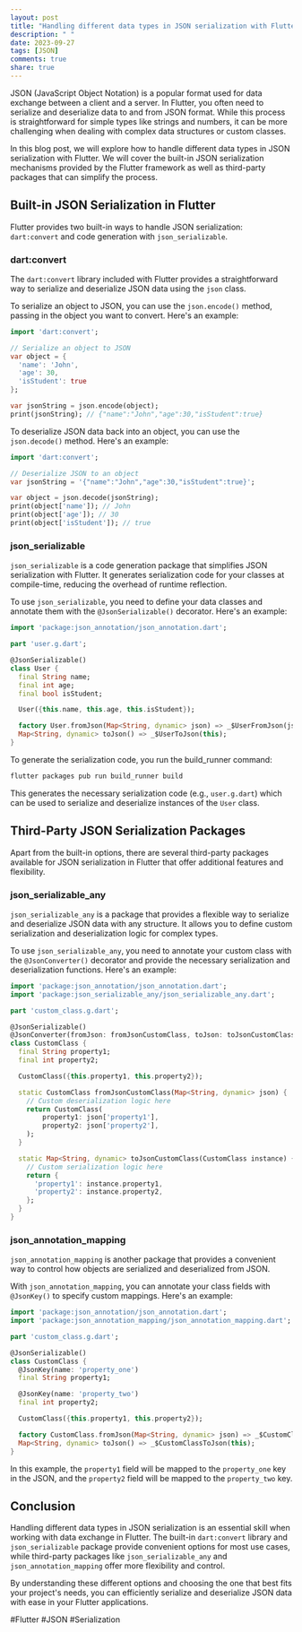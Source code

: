 ```yaml
---
layout: post
title: "Handling different data types in JSON serialization with Flutter"
description: " "
date: 2023-09-27
tags: [JSON]
comments: true
share: true
---
```


JSON (JavaScript Object Notation) is a popular format used for data exchange between a client and a server. In Flutter, you often need to serialize and deserialize data to and from JSON format. While this process is straightforward for simple types like strings and numbers, it can be more challenging when dealing with complex data structures or custom classes.

In this blog post, we will explore how to handle different data types in JSON serialization with Flutter. We will cover the built-in JSON serialization mechanisms provided by the Flutter framework as well as third-party packages that can simplify the process.

## Built-in JSON Serialization in Flutter

Flutter provides two built-in ways to handle JSON serialization: `dart:convert` and code generation with `json_serializable`.

### dart:convert

The `dart:convert` library included with Flutter provides a straightforward way to serialize and deserialize JSON data using the `json` class. 

To serialize an object to JSON, you can use the `json.encode()` method, passing in the object you want to convert. Here's an example:

```dart
import 'dart:convert';

// Serialize an object to JSON
var object = {
  'name': 'John',
  'age': 30,
  'isStudent': true
};

var jsonString = json.encode(object);
print(jsonString); // {"name":"John","age":30,"isStudent":true}
```

To deserialize JSON data back into an object, you can use the `json.decode()` method. Here's an example:

```dart
import 'dart:convert';

// Deserialize JSON to an object
var jsonString = '{"name":"John","age":30,"isStudent":true}';

var object = json.decode(jsonString);
print(object['name']); // John
print(object['age']); // 30
print(object['isStudent']); // true
```

### json_serializable

`json_serializable` is a code generation package that simplifies JSON serialization with Flutter. It generates serialization code for your classes at compile-time, reducing the overhead of runtime reflection.

To use `json_serializable`, you need to define your data classes and annotate them with the `@JsonSerializable()` decorator. Here's an example:

```dart
import 'package:json_annotation/json_annotation.dart';

part 'user.g.dart';

@JsonSerializable()
class User {
  final String name;
  final int age;
  final bool isStudent;

  User({this.name, this.age, this.isStudent});

  factory User.fromJson(Map<String, dynamic> json) => _$UserFromJson(json);
  Map<String, dynamic> toJson() => _$UserToJson(this);
}
```

To generate the serialization code, you run the build_runner command:

```bash
flutter packages pub run build_runner build
```

This generates the necessary serialization code (e.g., `user.g.dart`) which can be used to serialize and deserialize instances of the `User` class.

## Third-Party JSON Serialization Packages

Apart from the built-in options, there are several third-party packages available for JSON serialization in Flutter that offer additional features and flexibility.

### json_serializable_any

`json_serializable_any` is a package that provides a flexible way to serialize and deserialize JSON data with any structure. It allows you to define custom serialization and deserialization logic for complex types.

To use `json_serializable_any`, you need to annotate your custom class with the `@JsonConverter()` decorator and provide the necessary serialization and deserialization functions. Here's an example:

```dart
import 'package:json_annotation/json_annotation.dart';
import 'package:json_serializable_any/json_serializable_any.dart';

part 'custom_class.g.dart';

@JsonSerializable()
@JsonConverter(fromJson: fromJsonCustomClass, toJson: toJsonCustomClass)
class CustomClass {
  final String property1;
  final int property2;

  CustomClass({this.property1, this.property2});

  static CustomClass fromJsonCustomClass(Map<String, dynamic> json) {
    // Custom deserialization logic here
    return CustomClass(
        property1: json['property1'],
        property2: json['property2'],
    );
  }

  static Map<String, dynamic> toJsonCustomClass(CustomClass instance) {
    // Custom serialization logic here
    return {
      'property1': instance.property1,
      'property2': instance.property2,
    };
  }
}
```

### json_annotation_mapping

`json_annotation_mapping` is another package that provides a convenient way to control how objects are serialized and deserialized from JSON.

With `json_annotation_mapping`, you can annotate your class fields with `@JsonKey()` to specify custom mappings. Here's an example:

```dart
import 'package:json_annotation/json_annotation.dart';
import 'package:json_annotation_mapping/json_annotation_mapping.dart';

part 'custom_class.g.dart';

@JsonSerializable()
class CustomClass {
  @JsonKey(name: 'property_one')
  final String property1;

  @JsonKey(name: 'property_two')
  final int property2;

  CustomClass({this.property1, this.property2});

  factory CustomClass.fromJson(Map<String, dynamic> json) => _$CustomClassFromJson(json);
  Map<String, dynamic> toJson() => _$CustomClassToJson(this);
}
```

In this example, the `property1` field will be mapped to the `property_one` key in the JSON, and the `property2` field will be mapped to the `property_two` key.

## Conclusion

Handling different data types in JSON serialization is an essential skill when working with data exchange in Flutter. The built-in `dart:convert` library and `json_serializable` package provide convenient options for most use cases, while third-party packages like `json_serializable_any` and `json_annotation_mapping` offer more flexibility and control.

By understanding these different options and choosing the one that best fits your project's needs, you can efficiently serialize and deserialize JSON data with ease in your Flutter applications.

#Flutter #JSON #Serialization